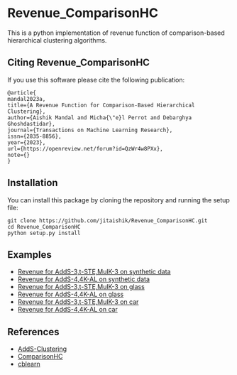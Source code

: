 # Revenue_ComparisonHC
This is a python implementation of revenue function of comparison-based hierarchical clustering algorithms.

## Citing Revenue_ComparisonHC
If you use this software please cite the following publication:
```
@article{
mandal2023a,
title={A Revenue Function for Comparison-Based Hierarchical Clustering},
author={Aishik Mandal and Micha{\"e}l Perrot and Debarghya Ghoshdastidar},
journal={Transactions on Machine Learning Research},
issn={2835-8856},
year={2023},
url={https://openreview.net/forum?id=QzWr4w8PXx},
note={}
}
```

## Installation
You can install this package by cloning the repository and running the setup file:
```
git clone https://github.com/jitaishik/Revenue_ComparisonHC.git
cd Revenue_ComparisonHC
python setup.py install
```

## Examples
* [Revenue for AddS-3,t-STE,MulK-3 on synthetic data](https://github.com/jitaishik/Revenue_ComparisonHC/blob/main/triplets.py)
* [Revenue for AddS-4,4K-AL on synthetic data](https://github.com/jitaishik/Revenue_ComparisonHC/blob/main/quadruplets.py)
* [Revenue for AddS-3,t-STE,MulK-3 on glass](https://github.com/jitaishik/Revenue_ComparisonHC/blob/main/examples/triplets/Glass_triplet.ipynb)
* [Revenue for AddS-4,4K-AL on glass](https://github.com/jitaishik/Revenue_ComparisonHC/blob/main/examples/quadruplets/Glass_quad.ipynb)
* [Revenue for AddS-3,t-STE,MulK-3 on car](https://github.com/jitaishik/Revenue_ComparisonHC/blob/main/examples/triplets/Car_triplet.ipynb)
* [Revenue for AddS-4,4K-AL on car](https://github.com/jitaishik/Revenue_ComparisonHC/blob/main/examples/quadruplets/Car_quad.ipynb)

## References
* [AddS-Clustering](https://github.com/mperrot/AddS-Clustering)
* [ComparisonHC](https://github.com/mperrot/ComparisonHC)
* [cblearn](https://github.com/dekuenstle/cblearn)
